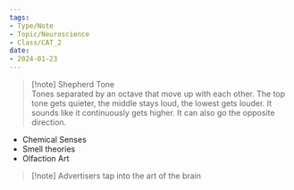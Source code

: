 ```yaml
---  
tags:  
- Type/Note  
- Topic/Neuroscience  
- Class/CAT_2  
date:  
- 2024-01-23  
---  
```

  
> [!note] Shepherd Tone  
> Tones separated by an octave that move up with each other. The top tone gets quieter, the middle stays loud, the lowest gets louder. It sounds like it continuously gets higher. It can also go the opposite direction.  
  
- Chemical Senses  
- Smell theories  
- Olfaction Art  
  
> [!note] Advertisers tap into the art of the brain  
  
